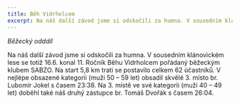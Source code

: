 ```yaml
---
title: Běh Vidrholcem 
excerpt: Na náš další závod jsme si odskočili za humna. V sousedním klánovickém lese se totiž 16.6. konal 11. Ročník Běhu Vidrholcem pořádaný běžeckým klubem SABZO.
---
```


_Běžecký odddíl_

Na náš další závod jsme si odskočili za humna. V sousedním klánovickém lese se totiž 16.6. konal 11. Ročník Běhu Vidrholcem pořádaný běžeckým klubem SABZO. Na start 5,8 km trati se postavilo celkem 62 účastníků. V nejlépe obsazené kategorii (muži 50 – 59 let) obsadil skvělé 3. místo br. Lubomír Jokel s časem 23:38. Na 3. místě ve své kategorii (muži 40 – 49 let) doběhl také náš druhý zástupce br. Tomáš Dvořák s časem 26:04.

